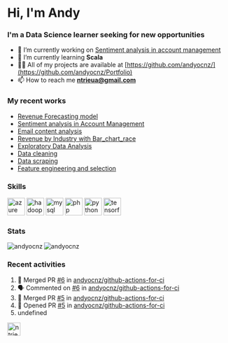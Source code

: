 <h1 align="left">Hi, I'm Andy</h1>
<h3 align="left">I'm a Data Science learner seeking for new opportunities</h3>

- 🔭 I’m currently working on [Sentiment analysis in account management](https://github.com/andyocnz/Portfolio/blob/master/Sentiment%20Analysis%20for%20early%20problem%20detection%20in%20account%20management.ipynb)
- 🌱 I’m currently learning **Scala**
- 👨‍💻 All of my projects are available at [https://github.com/andyocnz/](https://github.com/andyocnz/Portfolio)
- 📫 How to reach me **ntrieua@gmail.com**

<h3 align="left">My recent works</h3>

- [Revenue Forecasting model](https://github.com/andyocnz/Portfolio/blob/master/Revenue%20Forecasting.ipynb)
- [Sentiment analysis in Account Management](https://github.com/andyocnz/Portfolio/blob/master/Sentiment%20Analysis%20for%20early%20problem%20detection%20in%20account%20management.ipynb)
- [Email content analysis](https://github.com/andyocnz/Portfolio/blob/master/Mailbox%20analysis.ipynb)
- [Revenue by Industry with Bar_chart_race](https://github.com/andyocnz/Portfolio/blob/master/Revenue%20by%20Industries%20over%20time.ipynb)
- [Exploratory Data Analysis](https://github.com/andyocnz/Portfolio/blob/master/Exploratory%20Data%20Analysis.ipynb)
- [Data cleaning](https://github.com/andyocnz/Portfolio/blob/master/Data%20cleaning.ipynb)
- [Data scraping](https://github.com/andyocnz/Portfolio/blob/master/Data%20Scraping.ipynb)
- [Feature engineering and selection](https://github.com/andyocnz/Portfolio/blob/master/Feature%20engineering.ipynb)

<h3 align="left">Skills</h3>

<p align="left"><img src="https://www.vectorlogo.zone/logos/microsoft_azure/microsoft_azure-icon.svg" alt="azure" width="40" height="40"/> <img src="https://www.vectorlogo.zone/logos/apache_hadoop/apache_hadoop-icon.svg" alt="hadoop" width="40" height="40"/> <img src="https://devicons.github.io/devicon/devicon.git/icons/mysql/mysql-original-wordmark.svg" alt="mysql" width="40" height="40"/> <img src="https://devicons.github.io/devicon/devicon.git/icons/php/php-original.svg" alt="php" width="40" height="40"/> <img src="https://devicons.github.io/devicon/devicon.git/icons/python/python-original.svg" alt="python" width="40" height="40"/> <img src="https://www.vectorlogo.zone/logos/tensorflow/tensorflow-icon.svg" alt="tensorflow" width="40" height="40"/></p>

<h3 align="left">Stats</h3>
<img align="left" src="https://github-readme-stats.vercel.app/api/top-langs/?username=andyocnz&layout=compact&hide=html" alt="andyocnz" />
<img align="center" src="https://github-readme-stats.vercel.app/api?username=andyocnz&show_icons=true" alt="andyocnz" />


<h3 align="left">Recent activities</h3>

<!--START_SECTION:activity-->
1. 🎉 Merged PR [#6](https://github.com//andyocnz/github-actions-for-ci/pull/6) in [andyocnz/github-actions-for-ci](https://github.com//andyocnz/github-actions-for-ci)
2. 🗣 Commented on [#6](https://github.com//andyocnz/github-actions-for-ci/issues/6) in [andyocnz/github-actions-for-ci](https://github.com//andyocnz/github-actions-for-ci)
3. 🎉 Merged PR [#5](https://github.com//andyocnz/github-actions-for-ci/pull/5) in [andyocnz/github-actions-for-ci](https://github.com//andyocnz/github-actions-for-ci)
4. 💪 Opened PR [#5](https://github.com//andyocnz/github-actions-for-ci/pull/5) in [andyocnz/github-actions-for-ci](https://github.com//andyocnz/github-actions-for-ci)
5. undefined
<!--END_SECTION:activity-->


<p align="left">
<a href="https://linkedin.com/in/ntrieua" target="blank"><img align="center" src="https://cdn.jsdelivr.net/npm/simple-icons@3.0.1/icons/linkedin.svg" alt="ntrieua" height="30" width="30" /></a>
</p>
